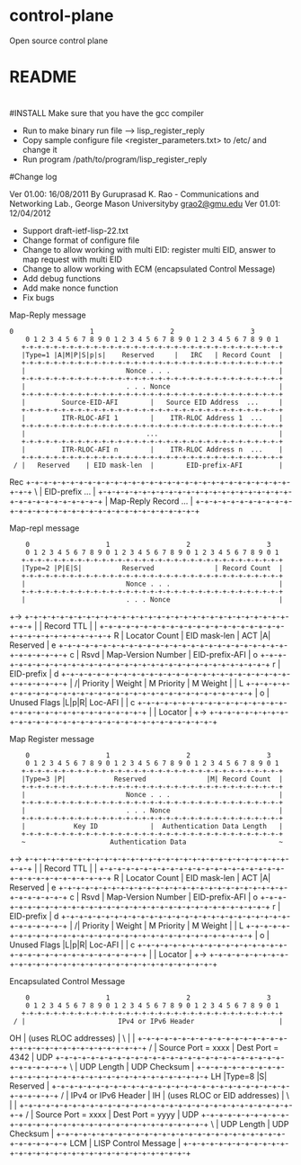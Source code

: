 control-plane
=============

Open source control plane

#
#
#       README
#
#
#       
#

        
#INSTALL
Make sure that you have the gcc compiler
- Run <make> to make binary run file --> lisp_register_reply
- Copy sample configure file <register_parameters.txt> to /etc/ and change it
- Run program /path/to/program/lisp_register_reply

#Change log

Ver 01.00: 16/08/2011
	By Guruprasad K. Rao - Communications and Networking Lab., George Mason Universityby  <grao2@gmu.edu>
Ver 01.01: 12/04/2012
- Support draft-ietf-lisp-22.txt
- Change format of configure file
- Change to allow working with multi EID: register multi EID, answer to map request with multi EID
- Change to allow working with ECM (encapsulated Control Message)
- Add debug functions
- Add make nonce function
- Fix bugs

	

Map-Reply message
	
	
	0                   1                   2                   3
        0 1 2 3 4 5 6 7 8 9 0 1 2 3 4 5 6 7 8 9 0 1 2 3 4 5 6 7 8 9 0 1
       +-+-+-+-+-+-+-+-+-+-+-+-+-+-+-+-+-+-+-+-+-+-+-+-+-+-+-+-+-+-+-+-+
       |Type=1 |A|M|P|S|p|s|    Reserved     |   IRC   | Record Count  |
       +-+-+-+-+-+-+-+-+-+-+-+-+-+-+-+-+-+-+-+-+-+-+-+-+-+-+-+-+-+-+-+-+
       |                         Nonce . . .                           |
       +-+-+-+-+-+-+-+-+-+-+-+-+-+-+-+-+-+-+-+-+-+-+-+-+-+-+-+-+-+-+-+-+
       |                         . . . Nonce                           |
       +-+-+-+-+-+-+-+-+-+-+-+-+-+-+-+-+-+-+-+-+-+-+-+-+-+-+-+-+-+-+-+-+
       |         Source-EID-AFI        |   Source EID Address  ...     |
       +-+-+-+-+-+-+-+-+-+-+-+-+-+-+-+-+-+-+-+-+-+-+-+-+-+-+-+-+-+-+-+-+
       |         ITR-RLOC-AFI 1        |    ITR-RLOC Address 1  ...    |
       +-+-+-+-+-+-+-+-+-+-+-+-+-+-+-+-+-+-+-+-+-+-+-+-+-+-+-+-+-+-+-+-+
       |                              ...                              |
       +-+-+-+-+-+-+-+-+-+-+-+-+-+-+-+-+-+-+-+-+-+-+-+-+-+-+-+-+-+-+-+-+
       |         ITR-RLOC-AFI n        |    ITR-RLOC Address n  ...    |
       +-+-+-+-+-+-+-+-+-+-+-+-+-+-+-+-+-+-+-+-+-+-+-+-+-+-+-+-+-+-+-+-+
     / |   Reserved    | EID mask-len  |        EID-prefix-AFI         |
   Rec +-+-+-+-+-+-+-+-+-+-+-+-+-+-+-+-+-+-+-+-+-+-+-+-+-+-+-+-+-+-+-+-+
     \ |                       EID-prefix  ...                         |
       +-+-+-+-+-+-+-+-+-+-+-+-+-+-+-+-+-+-+-+-+-+-+-+-+-+-+-+-+-+-+-+-+
       |                   Map-Reply Record  ...                       |
       +-+-+-+-+-+-+-+-+-+-+-+-+-+-+-+-+-+-+-+-+-+-+-+-+-+-+-+-+-+-+-+-+

Map-repl message

        0                   1                   2                   3
        0 1 2 3 4 5 6 7 8 9 0 1 2 3 4 5 6 7 8 9 0 1 2 3 4 5 6 7 8 9 0 1
       +-+-+-+-+-+-+-+-+-+-+-+-+-+-+-+-+-+-+-+-+-+-+-+-+-+-+-+-+-+-+-+-+
       |Type=2 |P|E|S|          Reserved               | Record Count  |
       +-+-+-+-+-+-+-+-+-+-+-+-+-+-+-+-+-+-+-+-+-+-+-+-+-+-+-+-+-+-+-+-+
       |                         Nonce . . .                           |
       +-+-+-+-+-+-+-+-+-+-+-+-+-+-+-+-+-+-+-+-+-+-+-+-+-+-+-+-+-+-+-+-+
       |                         . . . Nonce                           |
   +-> +-+-+-+-+-+-+-+-+-+-+-+-+-+-+-+-+-+-+-+-+-+-+-+-+-+-+-+-+-+-+-+-+
   |   |                          Record  TTL                          |
   |   +-+-+-+-+-+-+-+-+-+-+-+-+-+-+-+-+-+-+-+-+-+-+-+-+-+-+-+-+-+-+-+-+
   R   | Locator Count | EID mask-len  | ACT |A|      Reserved         |
   e   +-+-+-+-+-+-+-+-+-+-+-+-+-+-+-+-+-+-+-+-+-+-+-+-+-+-+-+-+-+-+-+-+
   c   | Rsvd  |  Map-Version Number   |       EID-prefix-AFI          |
   o   +-+-+-+-+-+-+-+-+-+-+-+-+-+-+-+-+-+-+-+-+-+-+-+-+-+-+-+-+-+-+-+-+
   r   |                          EID-prefix                           |
   d   +-+-+-+-+-+-+-+-+-+-+-+-+-+-+-+-+-+-+-+-+-+-+-+-+-+-+-+-+-+-+-+-+
   |  /|    Priority   |    Weight     |  M Priority   |   M Weight    |
   | L +-+-+-+-+-+-+-+-+-+-+-+-+-+-+-+-+-+-+-+-+-+-+-+-+-+-+-+-+-+-+-+-+
   | o |        Unused Flags     |L|p|R|           Loc-AFI             |
   | c +-+-+-+-+-+-+-+-+-+-+-+-+-+-+-+-+-+-+-+-+-+-+-+-+-+-+-+-+-+-+-+-+
   |  \|                             Locator                           |
   +-> +-+-+-+-+-+-+-+-+-+-+-+-+-+-+-+-+-+-+-+-+-+-+-+-+-+-+-+-+-+-+-+-+

Map Register message

        0                   1                   2                   3
        0 1 2 3 4 5 6 7 8 9 0 1 2 3 4 5 6 7 8 9 0 1 2 3 4 5 6 7 8 9 0 1
       +-+-+-+-+-+-+-+-+-+-+-+-+-+-+-+-+-+-+-+-+-+-+-+-+-+-+-+-+-+-+-+-+
       |Type=3 |P|            Reserved               |M| Record Count  |
       +-+-+-+-+-+-+-+-+-+-+-+-+-+-+-+-+-+-+-+-+-+-+-+-+-+-+-+-+-+-+-+-+
       |                         Nonce . . .                           |
       +-+-+-+-+-+-+-+-+-+-+-+-+-+-+-+-+-+-+-+-+-+-+-+-+-+-+-+-+-+-+-+-+
       |                         . . . Nonce                           |
       +-+-+-+-+-+-+-+-+-+-+-+-+-+-+-+-+-+-+-+-+-+-+-+-+-+-+-+-+-+-+-+-+
       |            Key ID             |  Authentication Data Length   |
       +-+-+-+-+-+-+-+-+-+-+-+-+-+-+-+-+-+-+-+-+-+-+-+-+-+-+-+-+-+-+-+-+
       ~                     Authentication Data                       ~
   +-> +-+-+-+-+-+-+-+-+-+-+-+-+-+-+-+-+-+-+-+-+-+-+-+-+-+-+-+-+-+-+-+-+
   |   |                          Record  TTL                          |
   |   +-+-+-+-+-+-+-+-+-+-+-+-+-+-+-+-+-+-+-+-+-+-+-+-+-+-+-+-+-+-+-+-+
   R   | Locator Count | EID mask-len  | ACT |A|      Reserved         |
   e   +-+-+-+-+-+-+-+-+-+-+-+-+-+-+-+-+-+-+-+-+-+-+-+-+-+-+-+-+-+-+-+-+
   c   | Rsvd  |  Map-Version Number   |        EID-prefix-AFI         |
   o   +-+-+-+-+-+-+-+-+-+-+-+-+-+-+-+-+-+-+-+-+-+-+-+-+-+-+-+-+-+-+-+-+
   r   |                          EID-prefix                           |
   d   +-+-+-+-+-+-+-+-+-+-+-+-+-+-+-+-+-+-+-+-+-+-+-+-+-+-+-+-+-+-+-+-+
   |  /|    Priority   |    Weight     |  M Priority   |   M Weight    |
   | L +-+-+-+-+-+-+-+-+-+-+-+-+-+-+-+-+-+-+-+-+-+-+-+-+-+-+-+-+-+-+-+-+
   | o |        Unused Flags     |L|p|R|           Loc-AFI             |
   | c +-+-+-+-+-+-+-+-+-+-+-+-+-+-+-+-+-+-+-+-+-+-+-+-+-+-+-+-+-+-+-+-+
   |  \|                             Locator                           |
   +-> +-+-+-+-+-+-+-+-+-+-+-+-+-+-+-+-+-+-+-+-+-+-+-+-+-+-+-+-+-+-+-+-+

Encapsulated Control Message



        0                   1                   2                   3
        0 1 2 3 4 5 6 7 8 9 0 1 2 3 4 5 6 7 8 9 0 1 2 3 4 5 6 7 8 9 0 1
       +-+-+-+-+-+-+-+-+-+-+-+-+-+-+-+-+-+-+-+-+-+-+-+-+-+-+-+-+-+-+-+-+
     / |                       IPv4 or IPv6 Header                     |
   OH  |                      (uses RLOC addresses)                    |
     \ |                                                               |
       +-+-+-+-+-+-+-+-+-+-+-+-+-+-+-+-+-+-+-+-+-+-+-+-+-+-+-+-+-+-+-+-+
     / |       Source Port = xxxx      |       Dest Port = 4342        |
   UDP +-+-+-+-+-+-+-+-+-+-+-+-+-+-+-+-+-+-+-+-+-+-+-+-+-+-+-+-+-+-+-+-+
     \ |           UDP Length          |        UDP Checksum           |
       +-+-+-+-+-+-+-+-+-+-+-+-+-+-+-+-+-+-+-+-+-+-+-+-+-+-+-+-+-+-+-+-+
   LH  |Type=8 |S|                  Reserved                           |
       +-+-+-+-+-+-+-+-+-+-+-+-+-+-+-+-+-+-+-+-+-+-+-+-+-+-+-+-+-+-+-+-+
     / |                       IPv4 or IPv6 Header                     |
   IH  |                  (uses RLOC or EID addresses)                 |
     \ |                                                               |
       +-+-+-+-+-+-+-+-+-+-+-+-+-+-+-+-+-+-+-+-+-+-+-+-+-+-+-+-+-+-+-+-+
     / |       Source Port = xxxx      |       Dest Port = yyyy        |
   UDP +-+-+-+-+-+-+-+-+-+-+-+-+-+-+-+-+-+-+-+-+-+-+-+-+-+-+-+-+-+-+-+-+
     \ |           UDP Length          |        UDP Checksum           |
       +-+-+-+-+-+-+-+-+-+-+-+-+-+-+-+-+-+-+-+-+-+-+-+-+-+-+-+-+-+-+-+-+
   LCM |                      LISP Control Message                     |
       +-+-+-+-+-+-+-+-+-+-+-+-+-+-+-+-+-+-+-+-+-+-+-+-+-+-+-+-+-+-+-+-+



